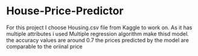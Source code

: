 # House-Price-Predictor

For this project I choose Housing.csv file from Kaggle to work on.
As it has multiple attributes i used Multiple regression algorithm make thisd model.
the accuracy values are around 0.7
the prices predicted by the model are comparable to the oriinal price
